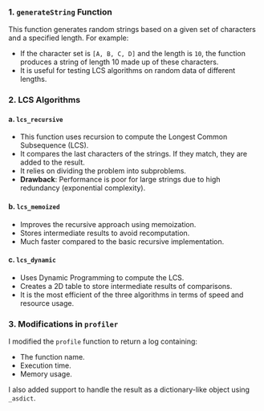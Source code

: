 
### 1. `generateString` Function

This function generates random strings based on a given set of characters and a specified length. For example:
- If the character set is `[A, B, C, D]` and the length is `10`, the function produces a string of length 10 made up of these characters.
- It is useful for testing LCS algorithms on random data of different lengths.

### 2. LCS Algorithms

#### a. `lcs_recursive`
- This function uses recursion to compute the Longest Common Subsequence (LCS).
- It compares the last characters of the strings. If they match, they are added to the result.
- It relies on dividing the problem into subproblems.
- **Drawback**: Performance is poor for large strings due to high redundancy (exponential complexity).

#### b. `lcs_memoized`
- Improves the recursive approach using memoization.
- Stores intermediate results to avoid recomputation.
- Much faster compared to the basic recursive implementation.

#### c. `lcs_dynamic`
- Uses Dynamic Programming to compute the LCS.
- Creates a 2D table to store intermediate results of comparisons.
- It is the most efficient of the three algorithms in terms of speed and resource usage.

### 3. Modifications in `profiler`

I modified the `profile` function to return a log containing:
- The function name.
- Execution time.
- Memory usage.

I also added support to handle the result as a dictionary-like object using `_asdict`.

